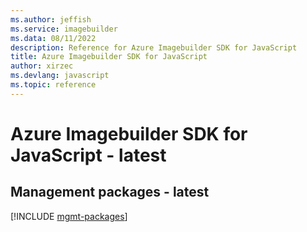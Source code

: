 ```yaml
---
ms.author: jeffish
ms.service: imagebuilder
ms.data: 08/11/2022
description: Reference for Azure Imagebuilder SDK for JavaScript
title: Azure Imagebuilder SDK for JavaScript
author: xirzec
ms.devlang: javascript
ms.topic: reference
---
```

# Azure Imagebuilder SDK for JavaScript - latest

## Management packages - latest
[!INCLUDE [mgmt-packages](imagebuilder-mgmt-index.md)]